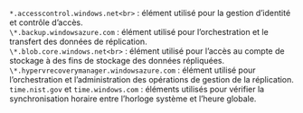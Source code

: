 ``*.accesscontrol.windows.net<br>`` : élément utilisé pour la gestion d’identité et contrôle d’accès.<br>``\*.backup.windowsazure.com`` : élément utilisé pour l’orchestration et le transfert des données de réplication. <br> ``\*.blob.core.windows.net<br>`` : élément utilisé pour l’accès au compte de stockage à des fins de stockage des données répliquées.<br> ``\*.hypervrecoverymanager.windowsazure.com`` : élément utilisé pour l’orchestration et l’administration des opérations de gestion de la réplication.<br>
``time.nist.gov`` et ``time.windows.com`` : éléments utilisés pour vérifier la synchronisation horaire entre l’horloge système et l’heure globale.

<!--HONumber=Jan17_HO3-->


